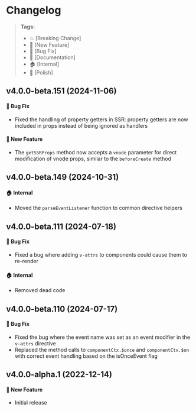 Changelog
=========

> **Tags:**
> - :boom:       [Breaking Change]
> - :rocket:     [New Feature]
> - :bug:        [Bug Fix]
> - :memo:       [Documentation]
> - :house:      [Internal]
> - :nail_care:  [Polish]

## v4.0.0-beta.151 (2024-11-06)

#### :bug: Bug Fix

* Fixed the handling of property getters in SSR: property getters are now included in props instead of being ignored as handlers

#### :rocket: New Feature

* The `getSSRProps` method now accepts a `vnode` parameter for direct modification of vnode props, similar to the `beforeCreate` method

## v4.0.0-beta.149 (2024-10-31)

#### :house: Internal

* Moved the `parseEventListener` function to common directive helpers

## v4.0.0-beta.111 (2024-07-18)

#### :bug: Bug Fix

* Fixed a bug where adding `v-attrs` to components could cause them to re-render

#### :house: Internal

* Removed dead code

## v4.0.0-beta.110 (2024-07-17)

#### :bug: Bug Fix

* Fixed the bug where the event name was set as an event modifier in the `v-attrs` directive
* Replaced the method calls to `componentCtx.$once` and `componentCtx.$on` with correct event handling based on the isOnceEvent flag

## v4.0.0-alpha.1 (2022-12-14)

#### :rocket: New Feature

* Initial release

